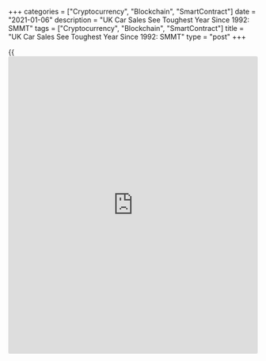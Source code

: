 +++
categories = ["Cryptocurrency", "Blockchain", "SmartContract"]
date = "2021-01-06"
description = "UK Car Sales See Toughest Year Since 1992: SMMT"
tags = ["Cryptocurrency", "Blockchain", "SmartContract"]
title = "UK Car Sales See Toughest Year Since 1992: SMMT"
type = "post"
+++

{{<iframe id="large-banner" src="https://www.bounty.group/#slide=16.0" width="100%" height="600" scrolling="no" style="border: 0px solid rgb(216, 221, 230); border-radius: 3px;">}}

The UK new car market declined by almost a third in 2020 with demand
falling the most since 1992, the Society of Motor Manufacturers and
Traders, or SMMT, reported Wednesday.

New car registrations declined 29.4 percent to 1.63 million in 2020.
This was the toughest year for the market since 1992, the lobby said.

According to SMMT, there was a 680,076-unit decline equivalent to GBP
20.4 billion in lost turnover in 2020.

In December, car sales fell 10.9 percent year-on-year to 132,682.

Mike Hawes, SMMT chief executive, said, "2020 will be seen as a 'lost
year' for Automotive, with the sector under pandemic-enforced shutdown
for much of the year and uncertainty over future trading conditions
taking their toll."

"However, with the rollout of vaccines and clarity over our new
relationship with the EU, we must make 2021 a year of recovery," Hawes
added.

With the UK-EU Trade and Cooperation Agreement now in force, the
industry has avoided a catastrophic 'no deal' scenario and can plan for
a future with more certainty over trading conditions, the lobby
observed.

For comments and feedback [contact](https://www.playgroundfx.com/contact/): editorial@rtt[news](https://www.letsplayfx.com/blog/forex-news-website/).com

[Economic News][1]

 **What parts of the world are seeing the best (and worst) economic
performances lately? Click[here][2] to check out our [Econ Scorecard][2]
and find out! See up-to-the-moment [ranking](https://www.playgroundfx.com/blog/crypto-exchange-ranking/)s for the best and worst
performers in [GDP][3], [unemployment rate][4], [inflation][5] and much
more.**

   1. www.rtt[news](https://www.letsplayfx.com/blog/forex-news-website/).com/Content/EconomicNews.aspx
   2. www.rtt[news](https://www.letsplayfx.com/blog/forex-news-website/).com/economic-scorecard/world-rank/unemployment-rate/highest-performance.aspx
   3. www.rtt[news](https://www.letsplayfx.com/blog/forex-news-website/).com/economic-scorecard/world-rank/GDP/highest-performance.aspx
   4. www.rtt[news](https://www.letsplayfx.com/blog/forex-news-website/).com/economic-scorecard/world-rank/unemployment-rate/lowest-performance.aspx
   5. www.rtt[news](https://www.letsplayfx.com/blog/forex-news-website/).com/economic-scorecard/world-rank/CPI/highest-performance.aspx